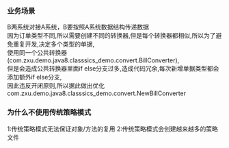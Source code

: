 ### 业务场景
B两系统对接A系统，B要按照A系统数据结构传递数据  
因为订单类型不同,所以需要创建不同的转换器,但是每个转换器都相似,所以为了避免重复开发,决定多个类型的单据,  
使用同一个公共转换器(com.zxu.demo.java8.classsics_demo.convert.BillConverter),  
但是会造成公共转换器里面if else分支过多,造成代码冗余,每次新增单据类型都会添加额外if else分支,  
因此违反开闭原则,所以据此做出优化com.zxu.demo.java8.classsics_demo.convert.NewBillConverter  

### 为什么不使用传统策略模式
1:传统策略模式无法保证对象/方法的复用
2:传统策略模式会创建越来越多的策略文件
